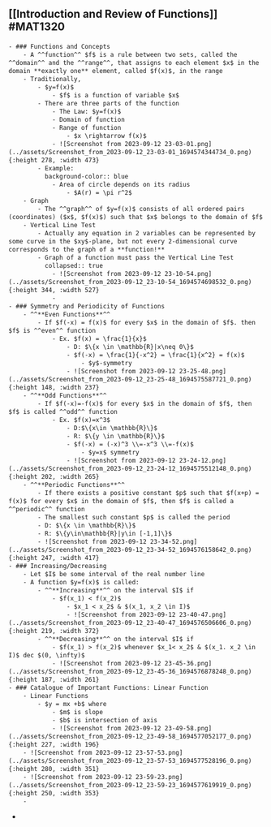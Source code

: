 ## [[Introduction and Review of Functions]] #MAT1320
	- ### Functions and Concepts
		- A ^^function^^ $f$ is a rule between two sets, called the ^^domain^^ and the ^^range^^, that assigns to each element $x$ in the domain **exactly one** element, called $f(x)$, in the range
		- Traditionally,
			- $y=f(x)$
				- $f$ is a function of variable $x$
			- There are three parts of the function
				- The Law: $y=f(x)$
				- Domain of function
				- Range of function
					- $x \rightarrow f(x)$
				- ![Screenshot from 2023-09-12 23-03-01.png](../assets/Screenshot_from_2023-09-12_23-03-01_1694574344734_0.png){:height 278, :width 473}
			- Example:
			  background-color:: blue
				- Area of circle depends on its radius
					- $A(r) = \pi r^2$
		- Graph
			- The ^^graph^^ of $y=f(x)$ consists of all ordered pairs (coordinates) ($x$, $f(x)$) such that $x$ belongs to the domain of $f$
		- Vertical Line Test
			- Actually any equation in 2 variables can be represented by some curve in the $xy$-plane, but not every 2-dimensional curve corresponds to the graph of a **function!**
			- Graph of a function must pass the Vertical Line Test
			  collapsed:: true
				- ![Screenshot from 2023-09-12 23-10-54.png](../assets/Screenshot_from_2023-09-12_23-10-54_1694574698532_0.png){:height 344, :width 527}
				-
	- ### Symmetry and Periodicity of Functions
		- ^^**Even Functions**^^
			- If $f(-x) = f(x)$ for every $x$ in the domain of $f$. then $f$ is ^^even^^ function
				- Ex. $f(x) = \frac{1}{x}$
					- D: $\{x \in \mathbb{R}|x\neq 0\}$
					- $f(-x) = \frac{1}{-x^2} = \frac{1}{x^2} = f(x)$
						- $y$-symmetry
					- ![Screenshot from 2023-09-12 23-25-48.png](../assets/Screenshot_from_2023-09-12_23-25-48_1694575587721_0.png){:height 148, :width 237}
		- ^^**Odd Functions**^^
			- If $f(-x)=-f(x)$ for every $x$ in the domain of $f$, then $f$ is called ^^odd^^ function
				- Ex. $f(x)=x^3$
					- D:$\{x\in \mathbb{R}\}$
					- R: $\{y \in \mathbb{R}\}$
					- $f(-x) = (-x)^3 \\=-x^3 \\=-f(x)$
						- $y=x$ symmetry
					- ![Screenshot from 2023-09-12 23-24-12.png](../assets/Screenshot_from_2023-09-12_23-24-12_1694575512148_0.png){:height 202, :width 265}
		- ^^**Periodic Functions**^^
			- If there exists a positive constant $p$ such that $f(x+p) = f(x)$ for every $x$ in the domain of $f$, then $f$ is called a ^^periodic^^ function
			- The smallest such constant $p$ is called the period
			- D: $\{x \in \mathbb{R}\}$
			- R: $\{y\in\mathbb{R}|y\in [-1,1]\}$
			- ![Screenshot from 2023-09-12 23-34-52.png](../assets/Screenshot_from_2023-09-12_23-34-52_1694576158642_0.png){:height 247, :width 417}
	- ### Increasing/Decreasing
		- Let $I$ be some interval of the real number line
		- A function $y=f(x)$ is called:
			- ^^**Increasing**^^ on the interval $I$ if
				- $f(x_1) < f(x_2)$
					- $x_1 < x_2$ & $(x_1, x_2 \in I)$
					- ![Screenshot from 2023-09-12 23-40-47.png](../assets/Screenshot_from_2023-09-12_23-40-47_1694576506606_0.png){:height 219, :width 372}
			- ^^**Decreasing**^^ on the interval $I$ if
				- $f(x_1) > f(x_2)$ whenever $x_1< x_2$ & $(x_1. x_2 \in I)$ dec $(0, \infty)$
				- ![Screenshot from 2023-09-12 23-45-36.png](../assets/Screenshot_from_2023-09-12_23-45-36_1694576878248_0.png){:height 187, :width 261}
	- ### Catalogue of Important Functions: Linear Function
		- Linear Functions
			- $y = mx +b$ where
				- $m$ is slope
				- $b$ is intersection of axis
				- ![Screenshot from 2023-09-12 23-49-58.png](../assets/Screenshot_from_2023-09-12_23-49-58_1694577052177_0.png){:height 227, :width 196}
		- ![Screenshot from 2023-09-12 23-57-53.png](../assets/Screenshot_from_2023-09-12_23-57-53_1694577528196_0.png){:height 280, :width 351}
		- ![Screenshot from 2023-09-12 23-59-23.png](../assets/Screenshot_from_2023-09-12_23-59-23_1694577619919_0.png){:height 250, :width 353}
		-
-